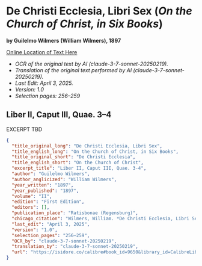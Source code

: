 # De Christi Ecclesia, Libri Sex (*On the Church of Christ, in Six Books*)

**by Guilelmo Wilmers (William Wilmers), 1897**

[Online Location of Text Here](https://isidore.co/calibre#book_id=9650&library_id=CalibreLibrary&panel=book_details)

- *OCR of the original text by AI (claude-3-7-sonnet-20250219).*
- *Translation of the original text performed by AI (claude-3-7-sonnet-20250219).*
- *Last Edit: April 3, 2025.*
- *Version: 1.0*
- *Selection pages: 256–259*

## Liber II, Caput III, Quae. 3–4

EXCERPT TBD

```json
{
  "title_original_long": "De Christi Ecclesia, Libri Sex",
  "title_english_long": "On the Church of Christ, in Six Books",
  "title_original_short": "De Christi Ecclesia",
  "title_english_short": "On the Church of Christ",
  "excerpt_title": "Liber II, Caput III, Quae. 3-4",
  "author": "Guilelmo Wilmers",
  "author_anglicized": "William Wilmers",
  "year_written": "1897",
  "year_published": "1897",
  "volume": "II",
  "edition": "First Edition",
  "editors": [],
  "publication_place": "Ratisbonae (Regensburg)",
  "chicago_citation": "Wilmers, William. *De Christi Ecclesia, Libri Sex*. Ratisbonae: Fridericus Pustet, 1897.",
  "last_edit": "April 3, 2025",
  "version": "1.0",
  "selection_pages": "256–259",
  "OCR_by": "claude-3-7-sonnet-20250219",
  "translation_by": "claude-3-7-sonnet-20250219",
  "url": "https://isidore.co/calibre#book_id=9650&library_id=CalibreLibrary&panel=book_details"
}
```
